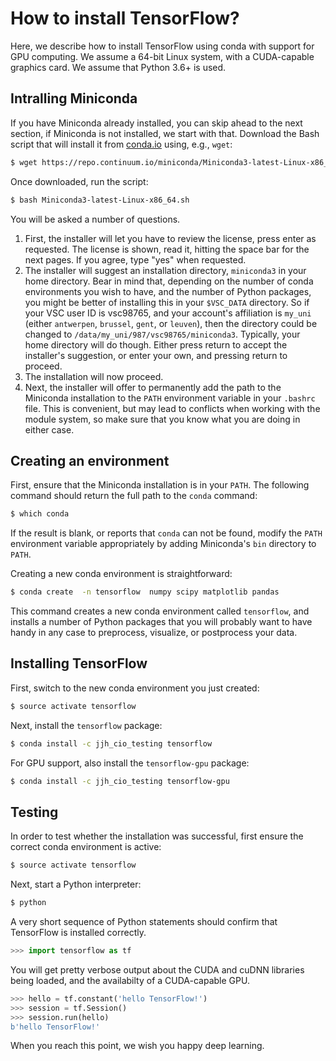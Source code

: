 # How to install TensorFlow?
Here, we describe how to install TensorFlow using conda with support for
GPU computing.  We assume a 64-bit Linux system, with a CUDA-capable
graphics card.  We assume that Python 3.6+ is used.

## Intralling Miniconda
If you have Miniconda already installed, you can skip ahead to the next
section, if Miniconda is not installed, we start with that. Download the
Bash script that will install it from
[conda.io](https://repo.continuum.io/miniconda/Miniconda3-latest-Linux-x86_64.sh) using, e.g., `wget`:
```bash
$ wget https://repo.continuum.io/miniconda/Miniconda3-latest-Linux-x86_64.sh
```
Once downloaded, run the script:
```bash
$ bash Miniconda3-latest-Linux-x86_64.sh
```
You will be asked a number of questions.

1. First, the installer will let you have to review the
    license, press enter as requested.  The license is shown, read it,
    hitting the space bar for the next pages.  If you agree, type "yes"
    when requested.
1. The installer will suggest an installation directory, `miniconda3` in
    your home directory.  Bear in mind that, depending on the number of
    conda environments you wish to have, and the number of Python packages,
    you might be better of installing this in your `$VSC_DATA`
    directory.  So if your VSC user ID is vsc98765, and your account's
    affiliation is `my_uni` (either `antwerpen`, `brussel`, `gent`, or
    `leuven`), then the directory could be changed to
    `/data/my_uni/987/vsc98765/miniconda3`.  Typically, your home
    directory will do though.  Either press return to accept the installer's
    suggestion, or enter your own, and pressing return to proceed.
1. The installation will now proceed.
1. Next, the installer will offer to permanently add the path to the
    Miniconda installation to the `PATH` environment variable in your
    `.bashrc` file.  This is convenient, but may lead to conflicts when
    working with the module system, so make sure that you know what you
    are doing in either case.

## Creating an environment
First, ensure that the Miniconda installation is in your `PATH`.  The
following command should return the full path to the `conda` command:
```bash
$ which conda
```
If the result is blank, or reports that `conda` can not be found, modify
the `PATH` environment variable appropriately by adding Miniconda's
`bin` directory to `PATH`.

Creating a new conda environment is straightforward:
```bash
$ conda create  -n tensorflow  numpy scipy matplotlib pandas
```
This command creates a new conda environment called `tensorflow`, and
installs a number of Python packages that you will probably want to have
handy in any case to preprocess, visualize, or postprocess your data.

## Installing TensorFlow
First, switch to the new conda environment you just created:
```bash
$ source activate tensorflow
```

Next, install the `tensorflow` package:
```bash
$ conda install -c jjh_cio_testing tensorflow
```

For GPU support, also install the `tensorflow-gpu` package:
```bash
$ conda install -c jjh_cio_testing tensorflow-gpu
```

## Testing
In order to test whether the installation was successful, first ensure
the correct conda environment is active:
```bash
$ source activate tensorflow
```
Next, start a Python interpreter:
```bash
$ python
```
A very short sequence of Python statements should confirm that TensorFlow
is installed correctly.
```python
>>> import tensorflow as tf
```
You will get pretty verbose output about the CUDA and cuDNN libraries
being loaded, and the availabilty of a CUDA-capable GPU.
```python
>>> hello = tf.constant('hello TensorFlow!')
>>> session = tf.Session()
>>> session.run(hello)
b'hello TensorFlow!'
```
When you reach this point, we wish you happy deep learning.
